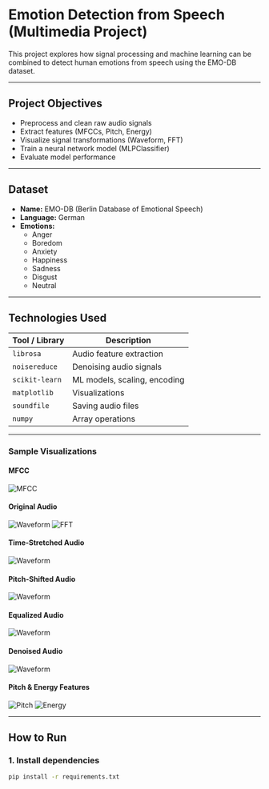 #  Emotion Detection from Speech (Multimedia Project)

This project explores how signal processing and machine learning can be combined to detect human emotions from speech using the EMO-DB dataset.

---

##  Project Objectives

- Preprocess and clean raw audio signals
- Extract features (MFCCs, Pitch, Energy)
- Visualize signal transformations (Waveform, FFT)
- Train a neural network model (MLPClassifier)
- Evaluate model performance

---

##  Dataset

- **Name:** EMO-DB (Berlin Database of Emotional Speech)
- **Language:** German
- **Emotions:**
  - Anger
  - Boredom
  - Anxiety
  - Happiness
  - Sadness
  - Disgust
  - Neutral

---

##  Technologies Used

| Tool / Library | Description |
|----------------|-------------|
| `librosa` | Audio feature extraction |
| `noisereduce` | Denoising audio signals |
| `scikit-learn` | ML models, scaling, encoding |
| `matplotlib` | Visualizations |
| `soundfile` | Saving audio files |
| `numpy` | Array operations |

---


###  Sample Visualizations

####  MFCC
![MFCC](MFCC.png)

####  Original Audio
![Waveform](Waveform.png)
![FFT](fft.png)

####  Time-Stretched Audio
![Waveform](Time-Stretched.png)

####  Pitch-Shifted Audio
![Waveform](pitch.png)

####  Equalized Audio
![Waveform](equalized.png)

####  Denoised Audio
![Waveform](denoised.png)

####  Pitch & Energy Features
![Pitch](pitch_plot.png)
![Energy](energy_plot.png)

---


##  How to Run

### 1. Install dependencies

```bash
pip install -r requirements.txt
